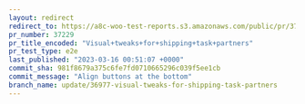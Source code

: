 ```yaml
---
layout: redirect
redirect_to: https://a8c-woo-test-reports.s3.amazonaws.com/public/pr/37229/e2e/index.html
pr_number: 37229
pr_title_encoded: "Visual+tweaks+for+shipping+task+partners"
pr_test_type: e2e
last_published: "2023-03-16 00:51:07 +0000"
commit_sha: 981f8679a375c6fe7fd0710665296c039f5ee1cb
commit_message: "Align buttons at the bottom"
branch_name: update/36977-visual-tweaks-for-shipping-task-partners
---
```

